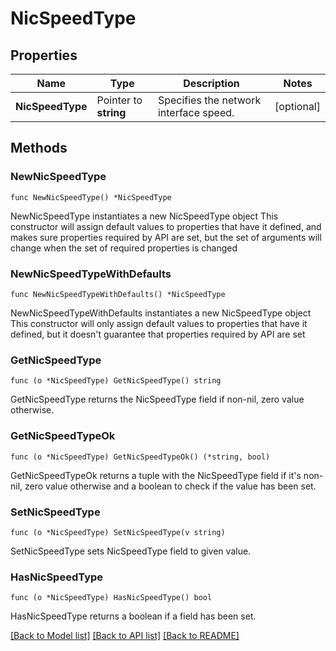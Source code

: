 # NicSpeedType

## Properties

Name | Type | Description | Notes
------------ | ------------- | ------------- | -------------
**NicSpeedType** | Pointer to **string** | Specifies the network interface speed. | [optional] 

## Methods

### NewNicSpeedType

`func NewNicSpeedType() *NicSpeedType`

NewNicSpeedType instantiates a new NicSpeedType object
This constructor will assign default values to properties that have it defined,
and makes sure properties required by API are set, but the set of arguments
will change when the set of required properties is changed

### NewNicSpeedTypeWithDefaults

`func NewNicSpeedTypeWithDefaults() *NicSpeedType`

NewNicSpeedTypeWithDefaults instantiates a new NicSpeedType object
This constructor will only assign default values to properties that have it defined,
but it doesn't guarantee that properties required by API are set

### GetNicSpeedType

`func (o *NicSpeedType) GetNicSpeedType() string`

GetNicSpeedType returns the NicSpeedType field if non-nil, zero value otherwise.

### GetNicSpeedTypeOk

`func (o *NicSpeedType) GetNicSpeedTypeOk() (*string, bool)`

GetNicSpeedTypeOk returns a tuple with the NicSpeedType field if it's non-nil, zero value otherwise
and a boolean to check if the value has been set.

### SetNicSpeedType

`func (o *NicSpeedType) SetNicSpeedType(v string)`

SetNicSpeedType sets NicSpeedType field to given value.

### HasNicSpeedType

`func (o *NicSpeedType) HasNicSpeedType() bool`

HasNicSpeedType returns a boolean if a field has been set.


[[Back to Model list]](../README.md#documentation-for-models) [[Back to API list]](../README.md#documentation-for-api-endpoints) [[Back to README]](../README.md)


